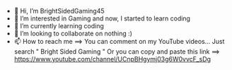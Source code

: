 - 👋 Hi, I’m BrightSidedGaming45
- 👀 I’m interested in Gaming and now, I started to learn coding
- 🌱 I’m currently learning coding
- 💞️ I’m looking to collaborate on nothing :)
- 📫 How to reach me ==> You can comment on my YouTube videos...
                          Just search "  Bright Sided Gaming  "
                          Or you can copy and paste this link ==>
                          https://www.youtube.com/channel/UCnpBHgymj03g6W0vvcF_sDg

<!---
BrightSidedGaming45/BrightSidedGaming45 is a ✨ special ✨ repository because its `README.md` (this file) appears on your GitHub profile.
You can click the Preview link to take a look at your changes.
--->
